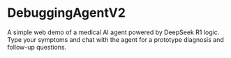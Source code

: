 # DebuggingAgentV2
A simple web demo of a medical AI agent powered by DeepSeek R1 logic. Type your symptoms and chat with the agent for a prototype diagnosis and follow-up questions.
